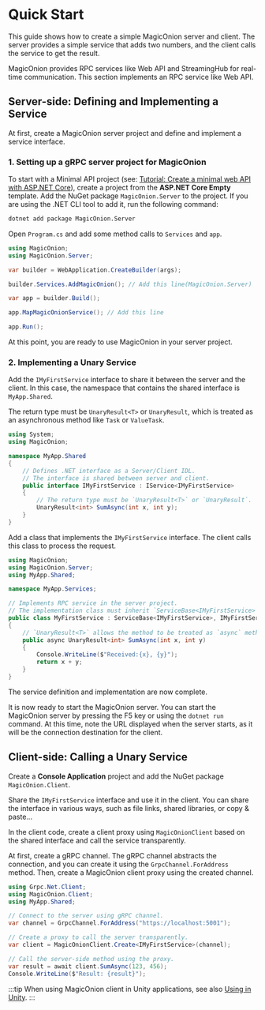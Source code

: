 # Quick Start
This guide shows how to create a simple MagicOnion server and client. The server provides a simple service that adds two numbers, and the client calls the service to get the result.

MagicOnion provides RPC services like Web API and StreamingHub for real-time communication. This section implements an RPC service like Web API.

## Server-side: Defining and Implementing a Service

At first, create a MagicOnion server project and define and implement a service interface.

### 1. Setting up a gRPC server project for MagicOnion

To start with a Minimal API project (see: [Tutorial: Create a minimal web API with ASP.NET Core](https://learn.microsoft.com/en-us/aspnet/core/tutorials/min-web-api)), create a project from the **ASP.NET Core Empty** template. Add the NuGet package `MagicOnion.Server` to the project. If you are using the .NET CLI tool to add it, run the following command:

```bash
dotnet add package MagicOnion.Server
```

Open `Program.cs` and add some method calls to `Services` and `app`.

```csharp
using MagicOnion;
using MagicOnion.Server;

var builder = WebApplication.CreateBuilder(args);

builder.Services.AddMagicOnion(); // Add this line(MagicOnion.Server)

var app = builder.Build();

app.MapMagicOnionService(); // Add this line

app.Run();
```

At this point, you are ready to use MagicOnion in your server project.

### 2. Implementing a Unary Service

Add the `IMyFirstService` interface to share it between the server and the client. In this case, the namespace that contains the shared interface is `MyApp.Shared`.

The return type must be `UnaryResult<T>` or `UnaryResult`, which is treated as an asynchronous method like `Task` or `ValueTask`.

```csharp
using System;
using MagicOnion;

namespace MyApp.Shared
{
    // Defines .NET interface as a Server/Client IDL.
    // The interface is shared between server and client.
    public interface IMyFirstService : IService<IMyFirstService>
    {
        // The return type must be `UnaryResult<T>` or `UnaryResult`.
        UnaryResult<int> SumAsync(int x, int y);
    }
}
```

Add a class that implements the `IMyFirstService` interface. The client calls this class to process the request.

```csharp
using MagicOnion;
using MagicOnion.Server;
using MyApp.Shared;

namespace MyApp.Services;

// Implements RPC service in the server project.
// The implementation class must inherit `ServiceBase<IMyFirstService>` and `IMyFirstService`
public class MyFirstService : ServiceBase<IMyFirstService>, IMyFirstService
{
    // `UnaryResult<T>` allows the method to be treated as `async` method.
    public async UnaryResult<int> SumAsync(int x, int y)
    {
        Console.WriteLine($"Received:{x}, {y}");
        return x + y;
    }
}
```

The service definition and implementation are now complete.

It is now ready to start the MagicOnion server. You can start the MagicOnion server by pressing the F5 key or using the `dotnet run` command. At this time, note the URL displayed when the server starts, as it will be the connection destination for the client.

## Client-side: Calling a Unary Service

Create a **Console Application** project and add the NuGet package `MagicOnion.Client`.


Share the `IMyFirstService` interface and use it in the client. You can share the interface in various ways, such as file links, shared libraries, or copy & paste...

In the client code, create a client proxy using `MagicOnionClient` based on the shared interface and call the service transparently.

At first, create a gRPC channel. The gRPC channel abstracts the connection, and you can create it using the `GrpcChannel.ForAddress` method. Then, create a MagicOnion client proxy using the created channel.

```csharp
using Grpc.Net.Client;
using MagicOnion.Client;
using MyApp.Shared;

// Connect to the server using gRPC channel.
var channel = GrpcChannel.ForAddress("https://localhost:5001");

// Create a proxy to call the server transparently.
var client = MagicOnionClient.Create<IMyFirstService>(channel);

// Call the server-side method using the proxy.
var result = await client.SumAsync(123, 456);
Console.WriteLine($"Result: {result}");
```

:::tip
When using MagicOnion client in Unity applications, see also [Using in Unity](/installation/unity).
:::
